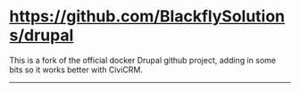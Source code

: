 # https://github.com/BlackflySolutions/drupal

This is a fork of the official docker Drupal github project, adding in some bits so it works better with CiviCRM.

---
